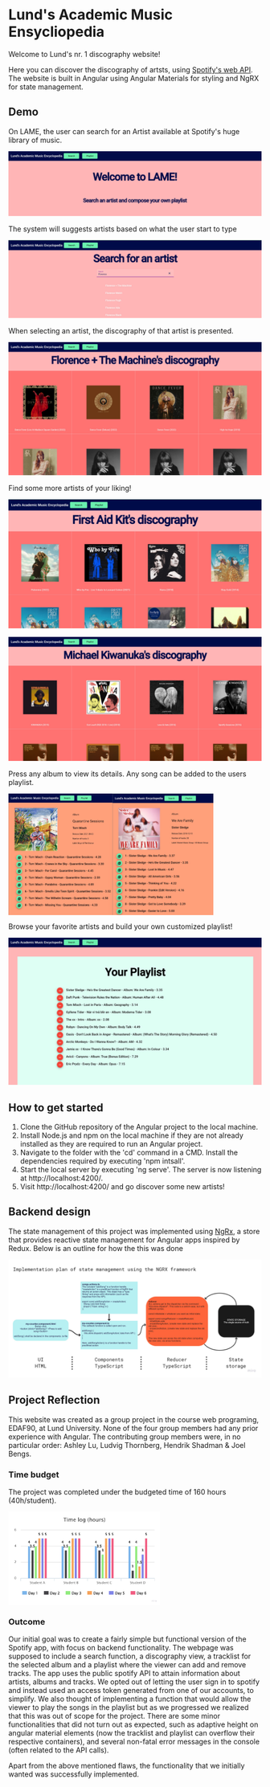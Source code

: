# Lund's Academic Music Ensycliopedia
Welcome to Lund's nr. 1 discography website!

Here you can discover the discography of artsts, using [Spotify's web API](https://developer.spotify.com/documentation/web-api/). The website is built in Angular using Angular Materials for styling and NgRX for state management.

## Demo

On LAME, the user can search for an Artist available at Spotify's huge library of music.

![Welcome Screenshot](https://github.com/joelbengs/LAMEv2/blob/media/images/demo1.jpg?raw=true)

The system will suggests artists based on what the user start to type

![Search for an artist](https://github.com/joelbengs/LAMEv2/blob/media/images/demo2.jpg?raw=true)


When selecting an artist, the discography of that artist is presented.


![Discography1](https://github.com/joelbengs/LAMEv2/blob/media/images/demo3.jpg?raw=true)


Find some more artists of your liking!


![Discography2](https://github.com/joelbengs/LAMEv2/blob/media/images/demo4.jpg?raw=true)

![Discography3](https://github.com/joelbengs/LAMEv2/blob/media/images/demo5.jpg?raw=true)

Press any album to view its details. Any song can be added to the users playlist.

<div style="margin: auto; display:flex;">
    <img src="https://github.com/joelbengs/LAMEv2/blob/media/images/demo6.jpg?raw=true" style="width:41%;" alt="Album1">
    <img src="https://github.com/joelbengs/LAMEv2/blob/media/images/demo7.jpg?raw=true" style="width:40%;" alt="Album2">
</div>

Browse your favorite artists and build your own customized playlist!

![Playlist](https://github.com/joelbengs/LAMEv2/blob/media/images/demo8.jpg?raw=true)

## How to get started
1. Clone the GitHub repository of the Angular project to the local machine.
2. Install Node.js and npm on the local machine if they are not already installed as they are required to run an Angular project.
3. Navigate to the folder with the 'cd' command in a CMD. Install the dependencies required by executing 'npm intsall'.
4. Start the local server by executing 'ng serve'. The server is now listening at http://localhost:4200/.
5. Visit http://localhost:4200/ and go discover some new artists!

## Backend design
The state management of this project was implemented using [NgRx](https://ngrx.io/), a store that provides reactive state management for Angular apps inspired by Redux. Below is an outline for how the this was done

![State management](https://github.com/joelbengs/LAMEv2/blob/media/images/NGRX_state_management.jpg?raw=true)

## Project Reflection
This website was created as a group project in the course web programing, EDAF90, at Lund University. None of the four group members had any prior experience with Angular. The contributing group members were, in no particular order: Ashley Lu, Ludvig Thornberg, Hendrik Shadman & Joel Bengs.

### Time budget

The project was completed under the budgeted time of 160 hours (40h/student).

<div style="margin: auto; display:flex;">
    <img src="https://github.com/joelbengs/LAMEv2/blob/media/images/timelog.jpg?raw=true" style="width:60%;" alt="budget">
</div>

### Outcome

Our initial goal was to create a fairly simple but functional version of the Spotify app, with focus on backend functionality. The webpage
was supposed to include a search function, a discography view, a tracklist for the
selected album and a playlist where the viewer can add and remove tracks. The app uses the public
spotify API to attain information about artists, albums and tracks. We opted out of letting the user
sign in to spotify and instead used an access token generated from one of our accounts, to simplify.
We also thought of implementing a function that would allow the viewer to play the songs in the
playlist but as we progressed we realized that this was out of scope for the project. There are some minor
functionalities that did not turn out as expected, such as adaptive height on angular material
elements (now the tracklist and playlist can overflow their respective containers), and several non-fatal
error messages in the console (often related to the API calls).

Apart from the above mentioned flaws, the functionality that we initially wanted was successfully implemented.

